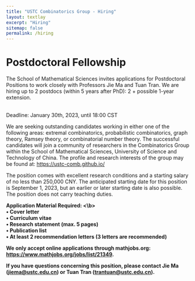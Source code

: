 ```yaml
---
title: "USTC Combinatorics Group - Hiring"
layout: textlay
excerpt: "Hiring"
sitemap: false
permalink: /hiring
---
```

# Postdoctoral Fellowship

The School of Mathematical Sciences invites applications for Postdoctoral Positions to work closely with Professors Jie Ma and Tuan Tran. We are hiring up to 2 postdocs (within 5 years after PhD): 2 + possible 1-year extension.

<br> Deadline: January 30th, 2023, until 18:00 CST

We are seeking outstanding candidates working in either one of the following areas: extremal combinatorics, probabilistic combinatorics, graph theory, Ramsey theory, or combinatorial number theory.
The successful candidates will join a community of researchers in the Combinatorics Group within the School of Mathematical Sciences, University of Science and Technology of China. The profile and research interests of the group may be found at: https://ustc-comb.github.io/

The position comes with excellent research conditions and a starting salary of no less than 250,000 CNY. The anticipated starting date for this position is September 1, 2023, but an earlier or later starting date is also possible. The position does not carry teaching duties.

<b> Application Material Required: <\b> 
<br>• Cover letter 
<br>• Curriculum vitae 
<br>• Research statement (max. 5 pages) 
<br>• Publication list 
<br>• At least 2 recommendation letters (3 letters are recommended)

We only accept online applications through mathjobs.org: https://www.mathjobs.org/jobs/list/21349.

If you have questions concerning this position, please contact Jie Ma (jiema@ustc.edu.cn) or Tuan Tran (trantuan@ustc.edu.cn).

